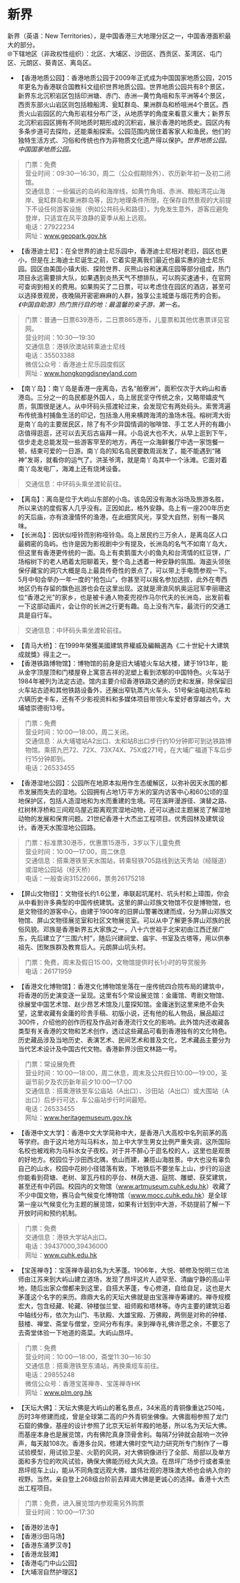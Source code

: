 # 新界  
新界（英语：New Territories），是中国香港三大地理分区之一，中国香港面积最大的部分。  
🌐下辖地区（非政权性组织）：北区、大埔区、沙田区、西贡区、荃湾区、屯门区、元朗区、葵青区、离岛区。  

* 【香港地质公园】：香港地质公园于2009年正式成为中国国家地质公园，2015年更名为香港联合国教科文组织世界地质公园。世界地质公园共有8个景区，新界东北沉积岩区包括印洲塘、赤门、赤洲—黄竹角咀和东平洲等4个景区，西贡东部火山岩区则包括粮船湾、瓮缸群岛、果洲群岛和桥咀洲4个景区。西贡火山岩园区的六角形岩柱分布广泛，从地质学的角度来看意义重大；新界东北沉积岩园区拥有不同地质时期形成的沉积岩，展示香港的地质史。园区内有多条步道可去探险，还能乘船探索。公园范围内居住着客家人和渔民，他们的独特生活方式、习俗和传统也作为非物质文化遗产得以保护。*世界地质公园。中国国家地质公园。*  
> 门票：免费  
> 营业时间：09:30—16:30，周二（公众假期除外）、农历新年初一及初二闭馆。  
> 交通信息：一些偏远的岛屿和海岸线，如黄竹角咀、赤洲、粮船湾花山海岸、瓮缸群岛和果洲群岛等，因为地理条件所限，在保存自然景观的大前提下不设任何游客设施（例如公共码头和路径）。为免发生意外，游客应避免登岸，只适宜在风平浪静的夏季从船上远观。  
> 电话：27922234  
> 网址：<a href="http://www.geopark.gov.hk" target="_blank">www.geopark.gov.hk</a>  
* 【香港迪士尼】：在全世界的迪士尼乐园中，香港迪士尼相对老旧，园区也更小，但是在上海迪士尼诞生之前，它着实是离我们最近也最实惠的迪士尼乐园。园区由美国小镇大街、探险世界、灰熊山谷和迷离庄园等部分组成，热门项目永远需要排大队，如果遇到炎热天气不想排队，可以购买速通卡，在官网可查询到相关的费用。如果购买了二日票，可以考虑住在园区的酒店，甚至可以选择景观房，夜晚隔开密密麻麻的人群，独享公主城堡与烟花秀的合影。*《中国自助游》热门旅行目的地：最温馨的亲子游，第一名。*  
> 门票：普通一日票639港币，二日票865港币，儿童票和其他优惠票详见官网。  
> 营业时间：10:30—19:30  
> 交通信息：港铁欣澳站转乘迪士尼线  
> 电话：35503388  
> 微信公众号：香港迪士尼乐园度假区  
> 网址：<a href="http://www.hongkongdisneyland.com" target="_blank">www.hongkongdisneyland.com</a>  
* 【南丫岛】：南丫岛是香港一座离岛，古名“舶寮洲”，面积仅次于大屿山和香港岛。三分之一的岛民都是外国人，岛上居民坚守传统之余，又略带嬉皮气质，氛围很是迷人。从中环码头搭渡轮过来，会发现它有两处码头。索罟湾遍布传统渔村捕鱼生活的印记，包括渔人用来横跨海湾的渔场木筏。榕树湾大街是南丫岛的主要居民区，除了有不少异国情调的咖啡馆、手工艺人开的有趣小店值得逛逛，还可以去天后古庙拜一拜。小岛说大也不大，从早上逛到下午，信步走走总能发现一些游客罕至的地方，再在一众海鲜餐厅中选一家饱餐一顿，结束可爱的一日游。南丫岛的知名岛民要数周润发了，能不能遇到“赌神”发哥，就看你的运气了。洪圣爷湾，就是南丫岛其中一个泳滩。它面对着南丫岛发电厂，海滩上还有烧烤设备。  
> 交通信息：中环码头乘坐渡轮前往。  
* 【离岛】：离岛是位于大屿山东部的小岛。该岛因没有海水浴场及旅游名胜，所以来访的度假客人几乎没有。正因如此，格外安静。岛上有一座200年历史的天后庙，亦有浪漫情怀的渔港，在此细赏风光，享受大自然，别有一番风味。  
* 【长洲岛】：因状似哑铃而别称哑铃岛。岛上居民约三万余人，是离岛区人口最稠密的岛屿。也许是因为影视剧中少有提及，长洲岛的名气不如南丫岛大，但这里有香港更传统的一面。岛上有卖鹅蛋大小的鱼丸和台湾情的红豆饼，广场榕树下的老人晒着太阳聊着天，整个岛上透着一种安静的氛围。海盗头领张保仔藏宝的洞穴大概是岛上最具传奇性的景点了，可以带上手电筒参观一下。5月中旬会举办一年一度的“抢包山”，你甚至可以报名参加选拔，此外在粤西地区仍有存留的飘色巡游也会在这里出现。这就是滑浪风帆奥运冠军李丽珊这位“香港之光”的家乡，也是被卡通人物麦兜视作马尔代夫的长洲岛，出发前看一下这部动画片，会让你的长洲之行更有趣。岛上没有汽车，最流行的交通工具是自行车。  
> 交通信息：中环码头乘坐渡轮前往。  
* 【青马大桥】：在1999年榮獲美國建筑界權威及編輯選為《二十世紀十大建筑成就獎》得主之一。  
* 【香港铁路博物馆】：博物馆的前身是旧大埔墟火车站大楼，建于1913年，能从金字顶屋顶和门楼屋脊上寓意吉祥的泥塑上看到浓郁的中国特色。火车站于1984年被列为法定古迹。馆内主要介绍香港铁路交通的历史和发展，除保留旧火车站古迹和其他铁路设备外，还展出窄轨蒸汽火车头、51号柴油电动机车和六辆历史卡车，还有不少影视资料和多媒体项目带领火车爱好者穿越古今。大埔墟崇德街13号。  
> 门票：免费  
> 营业时间：10:00—18:00，周二关闭。  
> 交通信息：从大埔墟站A2出口、太和站B出口步行约10分钟即可到达铁路博物馆。乘搭九巴72、72X、73X74X、75X或271号，在大埔广福道下车后步行15分钟即到。  
> 电话：26533455  
* 【香港湿地公园】：公园所在地原本拟用作生态缓解区，以弥补因天水围的都市发展而失去的湿地。公园拥有占地1万平方米的室内访客中心和60公顷的湿地保护区，包括人造湿地和为水而重建的生境。可在溪畔漫游径、演替之路、红树林浮桥和三间观乌屋近距离观赏湿地动物，还可以通过主题展览了解湿地动物的发展和保育问题。21世纪香港十大杰出工程项目。优秀园林及建筑设计。香港天水围湿地公园路。  
> 门票：标准票30港币，优惠票15港币，3岁以下儿童免费  
> 营业时间：10:00—17:00，周二休息  
> 交通信息：搭乘港铁至天水围站，转乘轻铁705路线到达天秀站（经隧道）或湿地公园站（经天桥）  
> 电话：一般查询31522666，票务26175218  
* 【屏山文物径】：文物径长约1.6公里，串联起坑尾村、坑头村和上璋围，你会从中看到许多典型的中国传统建筑。这里的屏山邓族文物馆不仅是博物馆，也是文物径的游客中心，由建于1900年的旧屏山警署改建而成，分为屏山邓族文物馆、屏山文物径展览室和社区文物展览室。可以从中了解更多屏山邓族的民俗风貌。邓族是香港新界五大家族之一，八十六世祖于北宋初由江西迁居广东，先后建立了“三围六村”，随后兴建祠堂、庙宇、书室及古塔等，用以供奉祖先、团聚族群及教育后人。元朗屏山坑头村。  
> 门票：免费，周末及假日15:00，文物馆提供时长1小时的导赏服务  
> 电话：26171959  
* 【香港文化博物馆】：香港文化博物馆坐落在一座传统四合院布局的建筑中，将香港的历史演变逐一呈现。这里有5个常设展览馆：金庸馆、粤剧文物馆、徐展堂中国艺术馆、赵少昂艺术馆及儿童探知馆。金庸迷到这里来绝不会失望，这里收藏有金庸的珍贵手稿、初版小说，还有他的私人物品，展品超过300件，介绍他的创作历程及作品对香港流行文化的影响。此外馆内还收藏各类型有关香港的文物和艺术创作，透过这些藏品可看到香港独有的文化特色。历史藏品涉及当地历史、表演艺术、民间艺术和普及文化，艺术藏品主要分为当代艺术设计及中国古代文物。香港新界沙田文林路一号。  
> 门票：常设展免费  
> 营业时间：10:00—18:00，周二休息，周末及公共假日10:00—19:00，圣诞节前夕及农历新年前夕10:00—17:00  
> 交通信息：搭乘港铁至车公庙站（A出口）、沙田站（A出口）或大围站（A出口）后步行可达，车公庙站步行时间最短。  
> 电话：26533455  
> 网址：<a href="http://www.heritagemuseum.gov.hk" target="_blank">www.heritagemuseum.gov.hk</a>  
* 【香港中文大学】：香港中文大学简称中大，是香港八大高校中名列前茅的高等学府。由于这片地方叫马料水，加上中大学生男女比例严重失调，这所国际名校也被戏称为马料水女子夜校。对于并不醉心于逛名校的人，这里也是观景的好地方。校园位于沙田西北隅，依山而建，兼揽山海胜景。中大也没有辜负自己的山水，校园中花树小径错落有致，下地铁后不要坐车上山，步行的沿途你能看到荷塘、老树、翠瓦丹柱的亭台、林荫大道、庭院、雕塑、获奖建筑，甚至还有中药园。校园内的文物馆（<a href="http://www.artmuseum.cuhk.edu.hk" target="_blank">www.artmuseum.cuhk.edu.hk</a>）收藏了不少中国文物，赛马会气候变化博物馆（<a href="http://www.mocc.cuhk.edu.hk" target="_blank">www.mocc.cuhk.edu.hk</a>）是全球第一座以气候变化为主题的展览馆，如果有计划到中大游，不妨提前了解一下开放时间和预约机制。  
> 门票：免费  
> 交通信息：港铁大学站A出口。  
> 电话：39437000,39436000  
> 网址：<a href="http://www.cuhk.edu.hk" target="_blank">www.cuhk.edu.hk</a>  
* 【宝莲禅寺】：宝莲禅寺最初名为大茅蓬。1906年，大悦、顿修及悦明三位法师由江苏来到大屿山建立道场，发现了昂坪这片人迹罕至、清幽宁静的高山平地，随后出家众僧都来到这里，自搭大茅蓬，专心修道，自给自足，这也是大茅蓬这个名字的来历。鼎鼎大名的天坛大佛就是由宝莲禅寺筹建的。禅寺规模宏大，包含经藏、轮藏、钟楼伽兰堂、祖师殿和塔林等。寺内主要的建筑沿着中轴线分布，依次为山门、韦驮殿、大雄宝殿、万佛殿，两侧是对称的钟楼、鼓楼、禅堂、斋堂与僧堂，空间分布有序。来到禅寺礼佛许愿之余，不要忘了去斋堂体验一下地道的斋菜。大屿山昂坪。  
> 门票：免费  
> 营业时间：10:00—18:00，斋堂11:30—16:30  
> 交通信息：搭乘港铁至东涌站，再换乘缆车前往。  
> 电话：29855248  
> 微信公众号：香港宝莲禅寺、宝莲禅寺HK  
> 网址：<a href="http://www.plm.org.hk" target="_blank">www.plm.org.hk</a>  
* 【天坛大佛】：天坛大佛是大屿山的著名景点，34米高的青铜像重达250吨，历时3年修建而成，曾是全球第二高的户外青铜坐佛像。大佛面相参照了龙门石窟的佛像，基座的设计参照了北京天坛祈年殿的地基，所以名为天坛大佛。而基座本身也是展览馆，内有佛陀真身顶骨舍利。每隔7分钟就会敲响一次钟声，每天敲108次。香港多台风，修建大佛时空气动力研究所专门制作了一尊试验模型，用试验卫星、火箭的风洞，对大佛铜像进行了全部、局部以及单方面和多方位的吹风试验，确保大佛能历经大风大浪。在昂坪广场步行或者乘坐昂坪缆车上山，能从不同角度远观大佛，雄伟壮观的港珠澳大桥也会纳入你的视野。当然，亲自登上268级台阶前去拜谒大佛是更诚心的选择。香港十大杰出工程项目。  
> 门票：免费，进入展览馆内参观需另外购票  
> 营业时间：10:00—17:30  
* 【香港妙法寺】  
* 【香港沙田马场】  
* 【香港东涌罗汉寺】  
* 【香港龙鼓滩】  
* 【香港屯门中山公园】  
* 【大埔滘自然护理区】  
